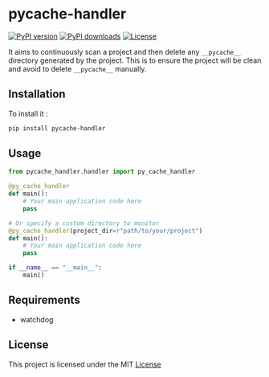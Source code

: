 # pycache-handler


[![PyPI version](https://img.shields.io/pypi/v/pycache-handler.svg)](https://pypi.org/project/pycache-handler/)
[![PyPI downloads](https://img.shields.io/pypi/dm/pycache-handler.svg)](https://pypi.org/project/pycache-handler/)
[![License](https://img.shields.io/pypi/l/pycache-handler.svg)](https://github.com/iv4n-ga6l/pycache-handler/blob/main/LICENSE.md)



It aims to continuously scan a project and then delete any `__pycache__` directory generated by the project. This is to ensure the project will be clean and avoid to delete `__pycache__` manually.


## Installation

To install it :

```sh
pip install pycache-handler
```


## Usage

```python
from pycache_handler.handler import py_cache_handler

@py_cache_handler
def main():
    # Your main application code here
    pass

# Or specify a custom directory to monitor
@py_cache_handler(project_dir=r"path/to/your/project")
def main():
    # Your main application code here
    pass

if __name__ == "__main__":
    main()
```


## Requirements
- watchdog

## License
This project is licensed under the MIT [License](LICENSE.md)


